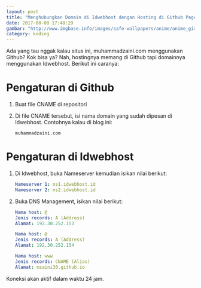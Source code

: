 ```yaml
---
layout: post
title: "Menghubungkan Domain di Idwebhost dengan Hosting di Github Pages"
date: 2017-08-08 17:48:29
gambar: "http://www.imgbase.info/images/safe-wallpapers/anime/anime_girls/48454_anime_girls_anime_girls_room.jpg"
category: koding
---
```


Ada yang tau nggak kalau situs ini, muhammadzaini.com menggunakan Github? Kok bisa ya? Nah, hostingnya memang di Github tapi domainnya menggunakan Idwebhost. Berikut ini caranya:

# Pengaturan di Github

1. Buat file CNAME di repositori
2. Di file CNAME tersebut, isi nama domain yang sudah dipesan di Idwebhost. Contohnya kalau di blog ini:

    ```
    muhammadzaini.com
    ```

# Pengaturan di Idwebhost

1. Di Idwebhost, buka Nameserver kemudian isikan nilai berikut:

    ```yaml
    Nameserver 1: ns1.idwebhost.id
    Nameserver 2: ns2.idwebhost.id
    ```

2. Buka DNS Management, isikan nilai berikut:

    ```yaml
    Nama host: @
    Jenis records: A (Address)
    Alamat: 192.30.252.153

    Nama host: @
    Jenis records: A (Address)
    Alamat: 192.30.252.154

    Nama host: www
    Jenis records: CNAME (Alias)
    Alamat: mzaini30.github.io
    ```

Koneksi akan aktif dalam waktu 24 jam.